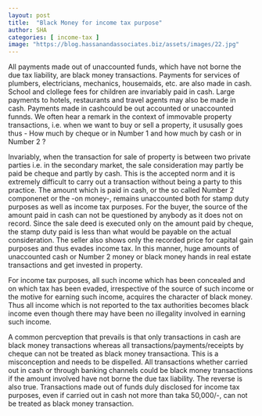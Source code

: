 ```yaml
---
layout: post
title:  "Black Money for income tax purpose"
author: SHA
categories: [ income-tax ]
image: "https://blog.hassanandassociates.biz/assets/images/22.jpg"
---
```

All payments made out of unaccounted funds, which have not borne the due tax liability, are black money transactions. Payments for services of plumbers, electricians, mechanics, housemaids, etc. are also made in cash. School and clollege fees for children are invariably paid in cash. Large payments to hotels, restaurants and travel agents may also be made in cash. Payments made in cashcould be out accounted or unaccounted funnds. We often hear a remark in the context of immovable property transactions, i.e. when we want to buy or sell a property, it ususally goes thus - How much by cheque or in Number 1 and how much by cash or in Number 2 ?

Invariably, when the transaction for sale of property is between two private parties i.e. in the secondary market, the sale consideration may partly be paid be cheque and partly by cash. This is the accepted norm and it is extremely difficult to carry out a transaction without being a party to this practice. The amount which is paid in cash, or the so called Number 2 componenet or the -on money-, remains unaccounted both for stamp duty purposes as well as income tax purposes. For the buyer, the source of the amount paid in cash can not be questioned by anybody as it does not on record. Since the sale deed is executed only on the amount paid by cheque, the stamp duty paid is less than what would be payable on the actual consideration. The seller also shows only the recorded price for capital gain purposes and thus evades income tax. In this manner, huge amounts of unaccounted cash or Number 2 money or black money hands in real estate transactions and get invested in property.

For income tax purposes, all such income which has been concealed and on which tax has been evaded, irrespective of the source of such income or the motive for earning such income, acquires the character of black money. Thus all income which is not reported to the tax authorities becomes black income even though there may have been no illegality involved in earning such income.

A common percveption that prevails is that only transactions in cash are black money transactions whereas all transactions/payments/receipts by cheque can not be treated as black money transactiona. This is a misconception and needs to be dispelled. All transactions whether carried out in cash or through banking channels could be black money transactions if the amount involved have not borne the due tax liability. The reverse is also true. Transactions made out of funds duly disclosed for income tax purposes, even if carried out in cash not more than taka 50,000/-, can not be treated as black money transaction. 

